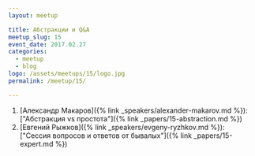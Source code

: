 ```yaml
---
layout: meetup

title: Абстракции и Q&A
meetup_slug: 15
event_date: 2017.02.27
categories:
  - meetup
  - blog
logo: /assets/meetups/15/logo.jpg
permalink: /meetup/15/

---
```


1. [Александр Макаров]({% link _speakers/alexander-makarov.md %}): ["Абстракция vs простота"]({% link _papers/15-abstraction.md %})
2. [Евгений Рыжков]({% link _speakers/evgeny-ryzhkov.md %}): ["Сессия вопросов и ответов от бывалых"]({% link _papers/15-expert.md %})

